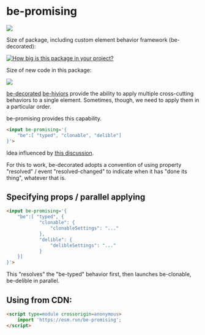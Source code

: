 # be-promising

<a href="https://nodei.co/npm/be-promising/"><img src="https://nodei.co/npm/be-promising.png"></a>

Size of package, including custom element behavior framework (be-decorated):

[![How big is this package in your project?](https://img.shields.io/bundlephobia/minzip/be-promising?style=for-the-badge)](https://bundlephobia.com/result?p=be-promising)

Size of new code in this package:

<img src="http://img.badgesize.io/https://cdn.jsdelivr.net/npm/be-promising?compression=gzip">

[be-decorated](https://github.com/bahrus/be-decorated) [be-hiviors](https://github.com/bahrus/be-hive) provide the ability to apply multiple cross-cutting behaviors to a single element.  Sometimes, though, we need to apply them in a particular order.

be-promising provides this capability.

```html
<input be-promising='{
    "be":[ "typed", "clonable", "delible"]
}'>
```

Idea influenced by [this discussion](https://twitter.com/dan_abramov/status/1563307506482696192).

For this to work, be-decorated adopts a convention of using property "resolved" / event "resolved-changed" to indicate when it has "done its thing", whatever that is.

## Specifying props / parallel applying

```html
<input be-promising='{
    "be":[ "typed", {
            "clonable": {
                "clonableSettings": "..."
            },
            "delible": {
                "delibleSettings": "..."
            }
    }]
}'>
```

This "resolves" the "be-typed" behavior first, then launches be-clonable, be-delible in parallel.

## Using from CDN:

```html
<script type=module crossorigin=anonymous>
    import 'https://esm.run/be-promising';
</script>
```